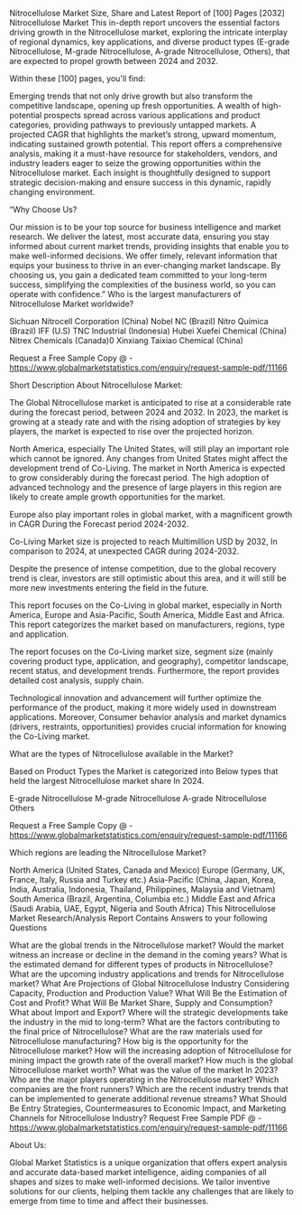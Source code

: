 Nitrocellulose Market Size, Share and Latest Report of [100] Pages [2032]
Nitrocellulose Market This in-depth report uncovers the essential factors driving growth in the Nitrocellulose market, exploring the intricate interplay of regional dynamics, key applications, and diverse product types (E-grade Nitrocellulose, M-grade Nitrocellulose, A-grade Nitrocellulose, Others), that are expected to propel growth between 2024 and 2032.

Within these [100] pages, you'll find:

Emerging trends that not only drive growth but also transform the competitive landscape, opening up fresh opportunities.
A wealth of high-potential prospects spread across various applications and product categories, providing pathways to previously untapped markets.
A projected CAGR that highlights the market’s strong, upward momentum, indicating sustained growth potential.
This report offers a comprehensive analysis, making it a must-have resource for stakeholders, vendors, and industry leaders eager to seize the growing opportunities within the Nitrocellulose market. Each insight is thoughtfully designed to support strategic decision-making and ensure success in this dynamic, rapidly changing environment.

“Why Choose Us?

Our mission is to be your top source for business intelligence and market research.
We deliver the latest, most accurate data, ensuring you stay informed about current market trends, providing insights that enable you to make well-informed decisions.
We offer timely, relevant information that equips your business to thrive in an ever-changing market landscape.
By choosing us, you gain a dedicated team committed to your long-term success, simplifying the complexities of the business world, so you can operate with confidence.”
Who is the largest manufacturers of Nitrocellulose Market worldwide?

 

Sichuan Nitrocell Corporation (China)
Nobel NC (Brazil)
Nitro Química (Brazil)
IFF (U.S)
TNC Industrial (Indonesia)
Hubei Xuefei Chemical (China)
Nitrex Chemicals (Canada)0
Xinxiang Taixiao Chemical (China)
 

Request a Free Sample Copy @ - https://www.globalmarketstatistics.com/enquiry/request-sample-pdf/11166

 

Short Description About Nitrocellulose Market:

The Global Nitrocellulose market is anticipated to rise at a considerable rate during the forecast period, between 2024 and 2032. In 2023, the market is growing at a steady rate and with the rising adoption of strategies by key players, the market is expected to rise over the projected horizon.

North America, especially The United States, will still play an important role which cannot be ignored. Any changes from United States might affect the development trend of Co-Living. The market in North America is expected to grow considerably during the forecast period. The high adoption of advanced technology and the presence of large players in this region are likely to create ample growth opportunities for the market.

Europe also play important roles in global market, with a magnificent growth in CAGR During the Forecast period 2024-2032.

Co-Living Market size is projected to reach Multimillion USD by 2032, In comparison to 2024, at unexpected CAGR during 2024-2032.

Despite the presence of intense competition, due to the global recovery trend is clear, investors are still optimistic about this area, and it will still be more new investments entering the field in the future.

This report focuses on the Co-Living in global market, especially in North America, Europe and Asia-Pacific, South America, Middle East and Africa. This report categorizes the market based on manufacturers, regions, type and application.

The report focuses on the Co-Living market size, segment size (mainly covering product type, application, and geography), competitor landscape, recent status, and development trends. Furthermore, the report provides detailed cost analysis, supply chain.

Technological innovation and advancement will further optimize the performance of the product, making it more widely used in downstream applications. Moreover, Consumer behavior analysis and market dynamics (drivers, restraints, opportunities) provides crucial information for knowing the Co-Living market.

What are the types of Nitrocellulose available in the Market?

Based on Product Types the Market is categorized into Below types that held the largest Nitrocellulose market share In 2024.

 

E-grade Nitrocellulose
M-grade Nitrocellulose
A-grade Nitrocellulose
Others
 

Request a Free Sample Copy @ - https://www.globalmarketstatistics.com/enquiry/request-sample-pdf/11166

Which regions are leading the Nitrocellulose Market?

North America (United States, Canada and Mexico)
Europe (Germany, UK, France, Italy, Russia and Turkey etc.)
Asia-Pacific (China, Japan, Korea, India, Australia, Indonesia, Thailand, Philippines, Malaysia and Vietnam)
South America (Brazil, Argentina, Columbia etc.)
Middle East and Africa (Saudi Arabia, UAE, Egypt, Nigeria and South Africa)
This Nitrocellulose Market Research/Analysis Report Contains Answers to your following Questions

What are the global trends in the Nitrocellulose market? Would the market witness an increase or decline in the demand in the coming years?
What is the estimated demand for different types of products in Nitrocellulose? What are the upcoming industry applications and trends for Nitrocellulose market?
What Are Projections of Global Nitrocellulose Industry Considering Capacity, Production and Production Value? What Will Be the Estimation of Cost and Profit? What Will Be Market Share, Supply and Consumption? What about Import and Export?
Where will the strategic developments take the industry in the mid to long-term?
What are the factors contributing to the final price of Nitrocellulose? What are the raw materials used for Nitrocellulose manufacturing?
How big is the opportunity for the Nitrocellulose market? How will the increasing adoption of Nitrocellulose for mining impact the growth rate of the overall market?
How much is the global Nitrocellulose market worth? What was the value of the market In 2023?
Who are the major players operating in the Nitrocellulose market? Which companies are the front runners?
Which are the recent industry trends that can be implemented to generate additional revenue streams?
What Should Be Entry Strategies, Countermeasures to Economic Impact, and Marketing Channels for Nitrocellulose Industry?
Request Free Sample PDF @ - https://www.globalmarketstatistics.com/enquiry/request-sample-pdf/11166

About Us:

Global Market Statistics is a unique organization that offers expert analysis and accurate data-based market intelligence, aiding companies of all shapes and sizes to make well-informed decisions. We tailor inventive solutions for our clients, helping them tackle any challenges that are likely to emerge from time to time and affect their businesses.